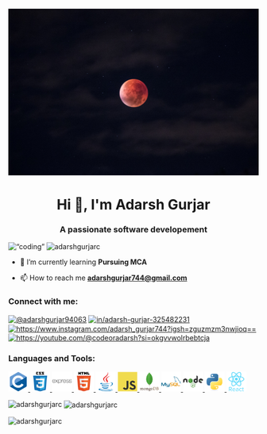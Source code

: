 ![logo](https://github.com/adarshkumarc/adarshkumarc/blob/main/anders-jilden-GjwsHRIcQjU-unsplash.jpg)
<h1 align="center">Hi 👋, I'm Adarsh Gurjar</h1>
<h3 align="center">A passionate software developement</h3>
<img align=“right” alt=“coding” width=“400” src=“https://www.google.com/imgres?imgurl=https%3A%2F%2Fi.pinimg.com%2Foriginals%2Fef%2F2d%2Fb0%2Fef2db0885d94fd149a4b7914923bb2a3.gif&tbnid=BwXJS1ZbagjzHM&vet=12ahUKEwitgPXhuKGEAxW5TmwGHQKzB7IQMygcegUIARCkAQ..i&imgrefurl=https%3A%2F%2Fwww.pinterest.com%2Fpin%2Fgeometric-animations-171119-gif-processing-creative-coding-art-everyday-geometry-httpifttt2zwg0ub--71072500353753777%2F&docid=Y8-15NyNEUEa5M&w=540&h=540&q=coding%20animation%20gif&client=safari&ved=2ahUKEwitgPXhuKGEAxW5TmwGHQKzB7IQMygcegUIARCkAQ![image](https://github.com/adarshkumarc/adarshkumarc/assets/158771139/83bd2205-eb0e-4237-aba2-b259a4e784c9)
"
<p align="left"> <img src="https://komarev.com/ghpvc/?username=adarshgurjarc&label=Profile%20views&color=0e75b6&style=flat" alt="adarshgurjarc" /> </p>

- 🌱 I’m currently learning **Pursuing MCA**

- 📫 How to reach me **adarshgurjar744@gmail.com**

<h3 align="left">Connect with me:</h3>
<p align="left">
<a href="https://twitter.com/@adarshgurjar94063" target="blank"><img align="center" src="https://raw.githubusercontent.com/rahuldkjain/github-profile-readme-generator/master/src/images/icons/Social/twitter.svg" alt="@adarshgurjar94063" height="30" width="40" /></a>
<a href="https://linkedin.com/in/in/adarsh-gurjar-325482231" target="blank"><img align="center" src="https://raw.githubusercontent.com/rahuldkjain/github-profile-readme-generator/master/src/images/icons/Social/linked-in-alt.svg" alt="in/adarsh-gurjar-325482231" height="30" width="40" /></a>
<a href="https://instagram.com/https://www.instagram.com/adarsh_gurjar744?igsh=zguzmzm3nwjioq==" target="blank"><img align="center" src="https://raw.githubusercontent.com/rahuldkjain/github-profile-readme-generator/master/src/images/icons/Social/instagram.svg" alt="https://www.instagram.com/adarsh_gurjar744?igsh=zguzmzm3nwjioq==" height="30" width="40" /></a>
<a href="https://www.youtube.com/c/https://youtube.com/@codeoradarsh?si=okgvvwolrbebtcja" target="blank"><img align="center" src="https://raw.githubusercontent.com/rahuldkjain/github-profile-readme-generator/master/src/images/icons/Social/youtube.svg" alt="https://youtube.com/@codeoradarsh?si=okgvvwolrbebtcja" height="30" width="40" /></a>
</p>

<h3 align="left">Languages and Tools:</h3>
<p align="left"> <a href="https://www.cprogramming.com/" target="_blank" rel="noreferrer"> <img src="https://raw.githubusercontent.com/devicons/devicon/master/icons/c/c-original.svg" alt="c" width="40" height="40"/> </a> <a href="https://www.w3schools.com/css/" target="_blank" rel="noreferrer"> <img src="https://raw.githubusercontent.com/devicons/devicon/master/icons/css3/css3-original-wordmark.svg" alt="css3" width="40" height="40"/> </a> <a href="https://expressjs.com" target="_blank" rel="noreferrer"> <img src="https://raw.githubusercontent.com/devicons/devicon/master/icons/express/express-original-wordmark.svg" alt="express" width="40" height="40"/> </a> <a href="https://www.w3.org/html/" target="_blank" rel="noreferrer"> <img src="https://raw.githubusercontent.com/devicons/devicon/master/icons/html5/html5-original-wordmark.svg" alt="html5" width="40" height="40"/> </a> <a href="https://www.java.com" target="_blank" rel="noreferrer"> <img src="https://raw.githubusercontent.com/devicons/devicon/master/icons/java/java-original.svg" alt="java" width="40" height="40"/> </a> <a href="https://developer.mozilla.org/en-US/docs/Web/JavaScript" target="_blank" rel="noreferrer"> <img src="https://raw.githubusercontent.com/devicons/devicon/master/icons/javascript/javascript-original.svg" alt="javascript" width="40" height="40"/> </a> <a href="https://www.mongodb.com/" target="_blank" rel="noreferrer"> <img src="https://raw.githubusercontent.com/devicons/devicon/master/icons/mongodb/mongodb-original-wordmark.svg" alt="mongodb" width="40" height="40"/> </a> <a href="https://www.mysql.com/" target="_blank" rel="noreferrer"> <img src="https://raw.githubusercontent.com/devicons/devicon/master/icons/mysql/mysql-original-wordmark.svg" alt="mysql" width="40" height="40"/> </a> <a href="https://nodejs.org" target="_blank" rel="noreferrer"> <img src="https://raw.githubusercontent.com/devicons/devicon/master/icons/nodejs/nodejs-original-wordmark.svg" alt="nodejs" width="40" height="40"/> </a> <a href="https://www.python.org" target="_blank" rel="noreferrer"> <img src="https://raw.githubusercontent.com/devicons/devicon/master/icons/python/python-original.svg" alt="python" width="40" height="40"/> </a> <a href="https://reactjs.org/" target="_blank" rel="noreferrer"> <img src="https://raw.githubusercontent.com/devicons/devicon/master/icons/react/react-original-wordmark.svg" alt="react" width="40" height="40"/> </a> </p>

<p><img align="left" src="https://github-readme-stats.vercel.app/api/top-langs?username=adarshgurjarc&show_icons=true&locale=en&layout=compact" alt="adarshgurjarc" /></p>

<p>&nbsp;<img align="center" src="https://github-readme-stats.vercel.app/api?username=adarshgurjarc&show_icons=true&locale=en" alt="adarshgurjarc" /></p>

<p><img align="center" src="https://github-readme-streak-stats.herokuapp.com/?user=adarshgurjarc&" alt="adarshgurjarc" /></p>
